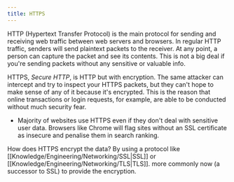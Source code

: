 ```yaml
---
title: HTTPS
---
```


HTTP (Hypertext Transfer Protocol) is the main protocol for sending and receiving web traffic between web servers and browsers. In regular HTTP traffic, senders will send plaintext packets to the receiver. At any point, a person can capture the packet and see its contents. This is not a big deal if you're sending packets without any sensitive or valuable info.

HTTPS, *Secure HTTP*, is HTTP but with encryption. The same attacker can intercept and try to inspect your HTTPS packets, but they can't hope to make sense of any of it because it's encrypted. This is the reason that online transactions or login requests, for example, are able to be conducted without much security fear.
- Majority of websites use HTTPS even if they don't deal with sensitive user data. Browsers like Chrome will flag sites without an SSL certificate as insecure and penalise them in search ranking.

How does HTTPS encrypt the data? By using a protocol like [[Knowledge/Engineering/Networking/SSL|SSL]] or [[Knowledge/Engineering/Networking/TLS|TLS]]. more commonly now (a successor to SSL) to provide the encryption.

